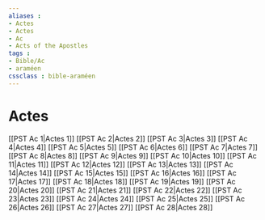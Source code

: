```yaml
---
aliases : 
- Actes
- Actes
- Ac
- Acts of the Apostles
tags : 
- Bible/Ac
- araméen
cssclass : bible-araméen
---
```


# Actes

[[PST Ac 1|Actes 1]]
[[PST Ac 2|Actes 2]]
[[PST Ac 3|Actes 3]]
[[PST Ac 4|Actes 4]]
[[PST Ac 5|Actes 5]]
[[PST Ac 6|Actes 6]]
[[PST Ac 7|Actes 7]]
[[PST Ac 8|Actes 8]]
[[PST Ac 9|Actes 9]]
[[PST Ac 10|Actes 10]]
[[PST Ac 11|Actes 11]]
[[PST Ac 12|Actes 12]]
[[PST Ac 13|Actes 13]]
[[PST Ac 14|Actes 14]]
[[PST Ac 15|Actes 15]]
[[PST Ac 16|Actes 16]]
[[PST Ac 17|Actes 17]]
[[PST Ac 18|Actes 18]]
[[PST Ac 19|Actes 19]]
[[PST Ac 20|Actes 20]]
[[PST Ac 21|Actes 21]]
[[PST Ac 22|Actes 22]]
[[PST Ac 23|Actes 23]]
[[PST Ac 24|Actes 24]]
[[PST Ac 25|Actes 25]]
[[PST Ac 26|Actes 26]]
[[PST Ac 27|Actes 27]]
[[PST Ac 28|Actes 28]]
